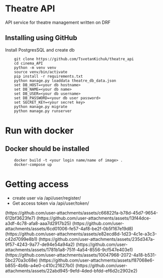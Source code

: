 # Theatre API
API service for theatre management written on DRF
## Installing using GitHub
Install PostgresSQL and create db
```shell
    git clone https://github.com/TsvetanKichuk/theatre_api
    cd cinema_API
    python -m venv venv
    source venv/bin/activate
    pip install -r requirements.txt
    python manage.py loaddata theatre_db_data.json
    set DB_HOST=<your db hostname> 
    set DB_NAME=<your db name> 
    set DB_USER=<your db username> 
    set DB_PASSWORD=<your db user password> 
    set SECRET_KEY=<your secret key> 
    python manage.py migrate 
    python manage.py runserver
```
# Run with docker
## Docker should be installed
```shell
    docker build -t <your login name/name of image> .
    docker-compose up
```
# Getting access 
<ul>
  <li>create user via /api/user/register/</li>
  <li>Get access token via /api/user/token/</li>
</ul>
(https://github.com/user-attachments/assets/c66822fa-b78d-45d7-9654-612bf3623fe7)
(https://github.com/user-attachments/assets/13f44dce-a3df-4c78-afa8-aaa7d2917b25)
(https://github.com/user-attachments/assets/6cd01006-fe57-4af8-be2f-0b5f167e19d8)
(https://github.com/user-attachments/assets/e82ecd8d-1d23-4c1e-a3c3-c42d7099e8b1)
(https://github.com/user-attachments/assets/235d347a-9f57-4243-9a77-de94e54a94a2)
(https://github.com/user-attachments/assets/1781b1a8-751f-4a54-8556-9cf547e403e1)
(https://github.com/user-attachments/assets/10047968-2072-4a18-b531-5bc270a3c68e)
(https://github.com/user-attachments/assets/f87068e6-b855-4b6b-a4e0-c410c21627b0)
(https://github.com/user-attachments/assets/22abd945-9efd-4ded-bfdd-ef6d2c2902e2)
